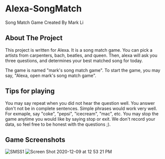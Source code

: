 # Alexa-SongMatch
 Song Match Game Created By Mark Li
 
<!-- ABOUT THE PROJECT -->
## About The Project
This project is written for Alexa. It is a song match game. You can pick a artists from carpenters, bach, beatles, and queen. Then, alexa will ask you three questions, and determines your best matched song for today.

The game is named "mark's song match game". To start the game, you may say, "Alexa, open mark's song match game".

## Tips for playing
You may say repeat when you did not hear the question well. 
You answer don't not be in complete sentences. Simple phrases would work very well. For exmaple, say "coke", "pepsi", "icecream", "mac", etc.
You may stop the game anytime you would like by saying stop or exit.
We don't record your data, so feel free to be honest with the questions ;).

## Game Screenshots
![SMSS1](https://user-images.githubusercontent.com/32099214/101672571-09a56500-3a24-11eb-93cd-6b5c081588d0.png)
![Screen Shot 2020-12-09 at 12 53 21 PM](https://user-images.githubusercontent.com/32099214/101672651-26419d00-3a24-11eb-88ba-598020dcbaea.png)
